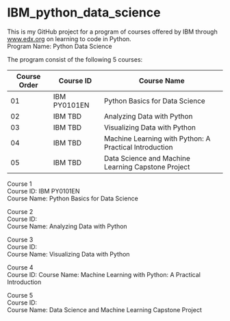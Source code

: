 # IBM_python_data_science

This is my GitHub project for a program of courses offered by IBM through www.edx.org on learning to code in Python.  
Program Name:   Python Data Science

The program consist of the following 5 courses:

Course Order | Course ID | Course Name
------------ | ------------- | -------------
01 | IBM PY0101EN | Python Basics for Data Science
02 | IBM TBD | Analyzing Data with Python
03 | IBM TBD | Visualizing Data with Python
04 | IBM TBD | Machine Learning with Python: A Practical Introduction
05 | IBM TBD | Data Science and Machine Learning Capstone Project

Course 1  
Course ID:      IBM PY0101EN  
Course Name:    Python Basics for Data Science

Course 2  
Course ID:    
Course Name:    Analyzing Data with Python

Course 3  
Course ID:    
Course Name:    Visualizing Data with Python

Course 4  
Course ID:
Course Name:    Machine Learning with Python: A Practical Introduction

Course 5  
Course ID:      
Course Name:    Data Science and Machine Learning Capstone Project

